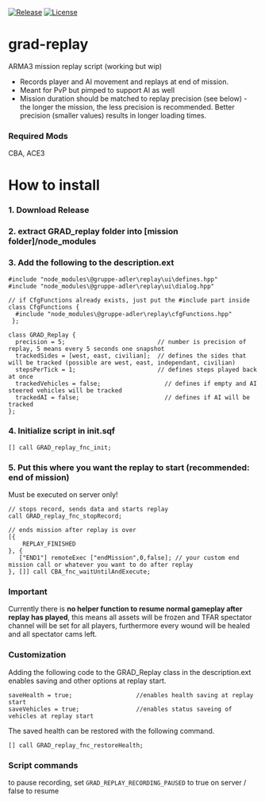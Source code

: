 [![Release](https://img.shields.io/github/release/gruppe-adler/grad-replay.svg)](https://github.com/gruppe-adler/grad-replay/release)
[![License](https://img.shields.io/github/license/gruppe-adler/grad-replay.svg)](https://github.com/gruppe-adler/grad-replay/license)

# grad-replay
ARMA3 mission replay script (working but wip)
* Records player and AI movement and replays at end of mission.
* Meant for PvP but pimped to support AI as well
* Mission duration should be matched to replay precision (see below) - the longer the mission, the less precision is recommended. Better precision (smaller values) results in longer loading times.

### Required Mods
CBA, ACE3

# How to install
### 1. Download Release
### 2. extract GRAD_replay folder into [mission folder]/node_modules
### 3. Add the following to the description.ext

```
#include "node_modules\@gruppe-adler\replay\ui\defines.hpp"
#include "node_modules\@gruppe-adler\replay\ui\dialog.hpp"
```

```
// if CfgFunctions already exists, just put the #include part inside
class CfgFunctions {
  #include "node_modules\@gruppe-adler\replay\cfgFunctions.hpp"
 };
```

```
class GRAD_Replay {
  precision = 5;                          // number is precision of replay, 5 means every 5 seconds one snapshot
  trackedSides = [west, east, civilian];  // defines the sides that will be tracked (possible are west, east, independant, civilian)
  stepsPerTick = 1;                       // defines steps played back at once
  trackedVehicles = false;                  // defines if empty and AI steered vehicles will be tracked
  trackedAI = false;                        // defines if AI will be tracked
};
```
### 4. Initialize script in init.sqf
`[] call GRAD_replay_fnc_init;`

### 5. Put this where you want the replay to start (recommended: end of mission)
Must be executed on server only!
```
// stops record, sends data and starts replay
call GRAD_replay_fnc_stopRecord;

// ends mission after replay is over
[{
	REPLAY_FINISHED
}, {
   ["END1"] remoteExec ["endMission",0,false]; // your custom end mission call or whatever you want to do after replay
}, []] call CBA_fnc_waitUntilAndExecute;
```

### Important
Currently there is **no helper function to resume normal gameplay after replay has played**, this means all assets will be frozen and TFAR spectator channel will be set for all players, furthermore every wound will be healed and all spectator cams left.

### Customization
Adding the following code to the GRAD_Replay class in the description.ext enables saving and other options at replay start.

```
saveHealth = true;                  //enables health saving at replay start
saveVehicles = true;                //enables status saveing of vehicles at replay start
```

The saved health can be restored with the following command.
```
[] call GRAD_replay_fnc_restoreHealth;
```

### Script commands
to pause recording, set `GRAD_REPLAY_RECORDING_PAUSED` to true on server / false to resume
